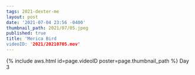 ```yaml
---
tags: 2021-dexter-me
layout: post
date: '2021-07-04 23:56 -0400'
thumbnail_path: 2021/07/05.jpeg
published: true
title: 'Merica Bird
videoID: '2021/20210705.mov'
---
```


{% include aws.html id=page.videoID poster=page.thumbnail_path %}
Day 3